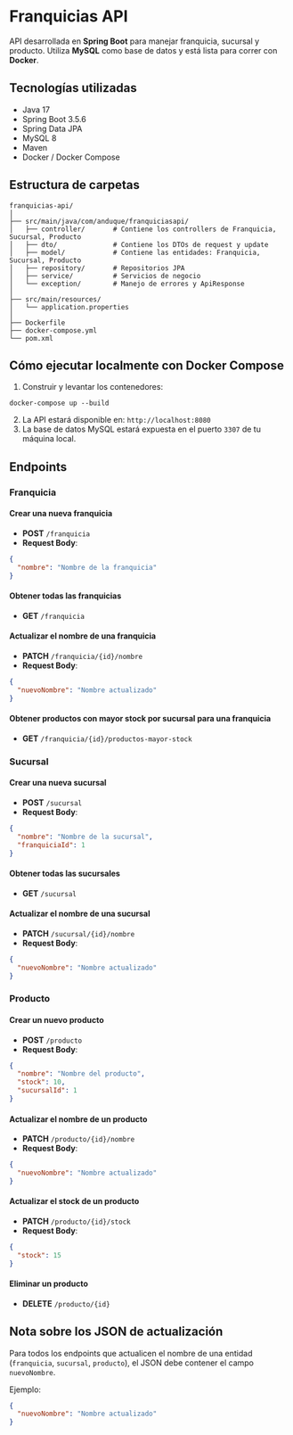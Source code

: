 # Franquicias API

API desarrollada en **Spring Boot** para manejar franquicia, sucursal y producto.
Utiliza **MySQL** como base de datos y está lista para correr con **Docker**.

## Tecnologías utilizadas

* Java 17
* Spring Boot 3.5.6
* Spring Data JPA
* MySQL 8
* Maven
* Docker / Docker Compose

## Estructura de carpetas

```
franquicias-api/
│
├── src/main/java/com/anduque/franquiciasapi/
│   ├── controller/       # Contiene los controllers de Franquicia, Sucursal, Producto
│   ├── dto/              # Contiene los DTOs de request y update
│   ├── model/            # Contiene las entidades: Franquicia, Sucursal, Producto
│   ├── repository/       # Repositorios JPA
│   ├── service/          # Servicios de negocio
│   └── exception/        # Manejo de errores y ApiResponse
│
├── src/main/resources/
│   └── application.properties
│
├── Dockerfile
├── docker-compose.yml
└── pom.xml
```

## Cómo ejecutar localmente con Docker Compose

1. Construir y levantar los contenedores:

```
docker-compose up --build
```

2. La API estará disponible en: `http://localhost:8080`
3. La base de datos MySQL estará expuesta en el puerto `3307` de tu máquina local.

## Endpoints

### Franquicia

#### Crear una nueva franquicia

* **POST** `/franquicia`
* **Request Body**:

```json
{
  "nombre": "Nombre de la franquicia"
}
```

#### Obtener todas las franquicias

* **GET** `/franquicia`

#### Actualizar el nombre de una franquicia

* **PATCH** `/franquicia/{id}/nombre`
* **Request Body**:

```json
{
  "nuevoNombre": "Nombre actualizado"
}
```

#### Obtener productos con mayor stock por sucursal para una franquicia

* **GET** `/franquicia/{id}/productos-mayor-stock`

### Sucursal

#### Crear una nueva sucursal

* **POST** `/sucursal`
* **Request Body**:

```json
{
  "nombre": "Nombre de la sucursal",
  "franquiciaId": 1
}
```

#### Obtener todas las sucursales

* **GET** `/sucursal`

#### Actualizar el nombre de una sucursal

* **PATCH** `/sucursal/{id}/nombre`
* **Request Body**:

```json
{
  "nuevoNombre": "Nombre actualizado"
}
```

### Producto

#### Crear un nuevo producto

* **POST** `/producto`
* **Request Body**:

```json
{
  "nombre": "Nombre del producto",
  "stock": 10,
  "sucursalId": 1
}
```

#### Actualizar el nombre de un producto

* **PATCH** `/producto/{id}/nombre`
* **Request Body**:

```json
{
  "nuevoNombre": "Nombre actualizado"
}
```

#### Actualizar el stock de un producto

* **PATCH** `/producto/{id}/stock`
* **Request Body**:

```json
{
  "stock": 15
}
```

#### Eliminar un producto

* **DELETE** `/producto/{id}`

## Nota sobre los JSON de actualización

Para todos los endpoints que actualicen el nombre de una entidad (`franquicia`, `sucursal`, `producto`), el JSON debe contener el campo `nuevoNombre`.

Ejemplo:

```json
{
  "nuevoNombre": "Nombre actualizado"
}
```
